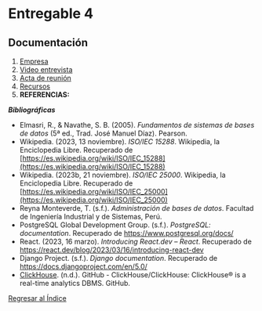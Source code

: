 # Entregable 4
## Documentación
1. [Empresa](../Empresa/Vircatex/Vircatex.md)
2. [Video entrevista](../Empresa/Vircatex/Entrevista.md)
3. [Acta de reunión](../Empresa/Vircatex/Acta%20de%20Reunión.pdf)
4. [Recursos]()
5. **REFERENCIAS:**

***Bibliográficas***
* Elmasri, R., & Navathe, S. B. (2005). *Fundamentos de sistemas de bases de datos* (5ª ed., Trad. José Manuel Díaz). Pearson.
* Wikipedia. (2023, 13 noviembre). *ISO/IEC 15288*. Wikipedia, la Enciclopedia Libre. Recuperado de [https://es.wikipedia.org/wiki/ISO/IEC_15288](https://es.wikipedia.org/wiki/ISO/IEC_15288)
* Wikipedia. (2023b, 21 noviembre). *ISO/IEC 25000*. Wikipedia, la Enciclopedia Libre. Recuperado de [https://es.wikipedia.org/wiki/ISO/IEC_25000](https://es.wikipedia.org/wiki/ISO/IEC_25000)
* Reyna Monteverde, T. (s.f.). *Administración de bases de datos*. Facultad de Ingeniería Industrial y de Sistemas, Perú.
* PostgreSQL Global Development Group. (s.f.). *PostgreSQL: documentation*. Recuperado de https://www.postgresql.org/docs/
* React. (2023, 16 marzo). *Introducing React.dev – React*. Recuperado de https://react.dev/blog/2023/03/16/introducing-react-dev
* Django Project. (s.f.). *Django documentation*. Recuperado de https://docs.djangoproject.com/en/5.0/
* [ClickHouse](https://github.com/ClickHouse/ClickHouse). (n.d.). GitHub - ClickHouse/ClickHouse: ClickHouse® is a real-time analytics DBMS. GitHub.



[Regresar al Índice](./entregable%204-indice.md)

